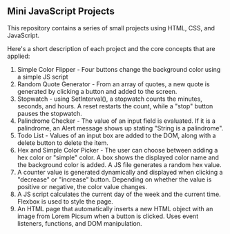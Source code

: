 ## Mini JavaScript Projects

This repository contains a series of small projects using HTML, CSS, and JavaScript. 

Here's a short description of each project and the core concepts that are applied:

1) Simple Color Flipper - Four buttons change the background color using a simple JS script
2) Random Quote Generator - From an array of quotes, a new quote is generated by clicking a button and added to the screen.
3) Stopwatch - using SetInterval(), a stopwatch counts the minutes, seconds, and hours. A reset restarts the count, while a "stop" button pauses the stopwatch.
4) Palindrome Checker - The value of an input field is evaluated. If it is a palindrome, an Alert message shows up stating "String is a palindrome".
5) Todo List - Values of an input box are added to the DOM, along with a delete button to delete the item.
6) Hex and Simple Color Picker - The user can choose between adding a hex color or "simple" color. A box shows the displayed color name and the background color is added.
   A JS file generates a random hex value.
7) A counter value is generated dynamically and displayed when clicking a "decrease" or "increase" button. Depending on whether the value is positive or negative, the color value changes.
8) A JS script calculates the current day of the week and the current time. Flexbox is used to style the page.    
9) An HTML page that automatically inserts a new HTML object with an image from Lorem Picsum when a button is clicked. Uses event listeners, functions, and DOM manipulation.
